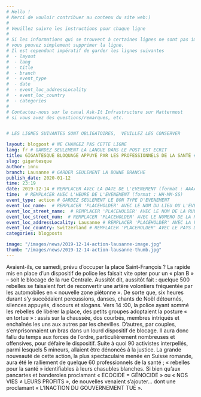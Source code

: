 ```yaml
---
# Hello !
# Merci de vouloir contribuer au contenu du site web:)
#
# Veuillez suivre les instructions pour chaque ligne
#
# Si les informations qui se trouvent à certaines lignes ne sont pas importantes
# vous pouvez simplement supprimer la ligne.
# Il est cependant impératif de garder les lignes suivantes
#  - layout
#  - lang
#  - title
#  - branch
#  - event_type
#  - date
#  - event_loc_addressLocality
#  - event_loc_country
#  - categories
#
# Contactez-nous sur le canal Ask-It Infrastructure sur Mattermost
# si vous avez des questions/remarques, etc.


# LES LIGNES SUIVANTES SONT OBLIGATOIRES,  VEUILLEZ LES CONSERVER

layout: blogpost # NE CHANGEZ PAS CETTE LIGNE
lang: fr # GARDEZ SEULEMENT LA LANGUE DANS LE POST EST ECRIT
title: GIGANTESQUE BLOQUAGE APPUYÉ PAR LES PROFESSIONNELS DE LA SANTÉ # REMPLACER 'PLACEHOLDER' AVEC LE TITRE DE VOTRE POST
slug: gigantesque
author: innu
branch: Lausanne # GARDER SEULEMENT LA BONNE BRANCHE
publish_date: 2020-01-12
time: 23:19
date: 2019-12-14 # REMPLACER AVEC LA DATE DE L'EVENEMENT (format : AAAA-MM-JJ)
time:  # REMPLACER AVEC L'HEURE DE L'EVENEMENT (format : HH-MM-SS)
event_type: action # GARDEZ SEULEMENT LE BON TYPE D'EVENEMENT
event_loc_name:  # REMPLACER 'PLACEHOLDER' AVEC LE NOM DU LIEU OU L'EVENEMENT A LIEU
event_loc_street_name:  # REMPLACER 'PLACEHOLDER' AVEC LE NOM DE LA RUE OU L'EVENEMENT A LIEU
event_loc_street_num:  # REMPLACER 'PLACEHOLDER' AVEC LE NUMERO DE LA RUE OU L'EVENEMENT A LIEU
event_loc_addressLocality: Lausanne # REMPLACER 'PLACEHOLDER' AVEC LA VILLE DANS LAQUELLE L'EVENEMENT A LIEU
event_loc_country: Switzerland # REMPLACER 'PLACEHOLDER' AVEC LE PAYS DANS LAQUELLE L'EVENEMENT A LIEU
categories: blogposts

image: "/images/news/2019-12-14-action-lausanne-image.jpg"
thumb: "/images/news/2019-12-14-action-lausanne-thumb.jpg"
---
```


Avaient-ils, ce samedi, prévu d’occuper la place Saint-François ? La rapide mis en place d’un dispositif de police les faisait vite opter pour un « plan B » – soit le blocage de la rue Centrale. Aussitôt dit, aussitôt fait : quelque 500 rebelles se faisaient fort de reconvertir une artère volontiers fréquentée par les automobiles en « nouvelle zone piétonne ». De sorte que, six heures durant s’y succédaient percussions, danses, chants de Noël détournés, silences appuyés, discours et slogans.
Vers 14 :00, la police ayant sommé les rebelles de libérer la place, des petits groupes adoptaient la posture « en tortue » : assis sur la chaussée, dos courbés, membres intriqués et enchaînés les uns aux autres par les chevilles. D’autres, par couples, s’emprisonnaient un bras dans un lourd dispositif de blocage. Il aura donc fallu du temps aux forces de l’ordre, particulièrement nombreuses et offensives, pour défaire le dispositif. Suite à quoi 90 activistes interpellés, parmi lesquels 5 mineurs, allaient être dénoncés à la justice.
La grande nouveauté de cette action, la plus spectaculaire menée en Suisse romande, aura été le ralliement de quelque 60 professionnels de la santé ; « rebelles pour la santé » identifiables à leurs chasubles blanches. Si bien qu’aux pancartes et banderoles proclamant « ECOCIDE = GÉNOCIDE » ou « NOS VIES ≠ LEURS PROFITS », de nouvelles venaient s’ajouter… dont une proclamant « L’INACTION DU GOUVERNEMENT TUE ».
